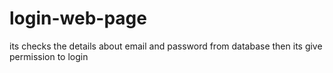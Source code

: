 # login-web-page
its checks the details about email and password from database then its give permission to login 
